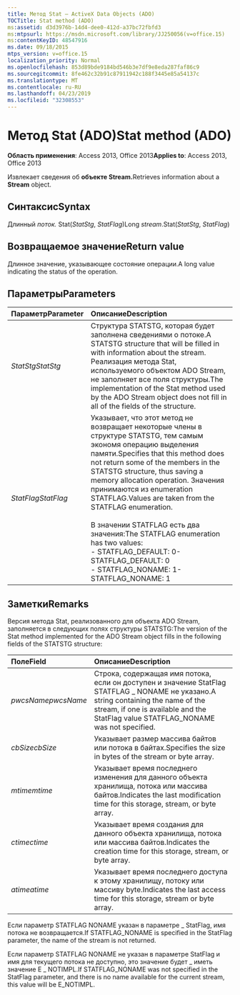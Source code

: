 ```yaml
---
title: Метод Stat — ActiveX Data Objects (ADO)
TOCTitle: Stat method (ADO)
ms:assetid: d3d3976b-14d4-dee0-412d-a37bc72fbfd3
ms:mtpsurl: https://msdn.microsoft.com/library/JJ250056(v=office.15)
ms:contentKeyID: 48547916
ms.date: 09/18/2015
mtps_version: v=office.15
localization_priority: Normal
ms.openlocfilehash: 853d89bde9184bd546b3e7df9e8eda287faf86c9
ms.sourcegitcommit: 8fe462c32b91c87911942c188f3445e85a54137c
ms.translationtype: MT
ms.contentlocale: ru-RU
ms.lasthandoff: 04/23/2019
ms.locfileid: "32308553"
---
```

# <a name="stat-method-ado"></a><span data-ttu-id="179bd-102">Метод Stat (ADO)</span><span class="sxs-lookup"><span data-stu-id="179bd-102">Stat method (ADO)</span></span>

<span data-ttu-id="179bd-103">**Область применения**: Access 2013, Office 2013</span><span class="sxs-lookup"><span data-stu-id="179bd-103">**Applies to**: Access 2013, Office 2013</span></span>

<span data-ttu-id="179bd-104">Извлекает сведения об **объекте Stream.**</span><span class="sxs-lookup"><span data-stu-id="179bd-104">Retrieves information about a **Stream** object.</span></span>

## <a name="syntax"></a><span data-ttu-id="179bd-105">Синтаксис</span><span class="sxs-lookup"><span data-stu-id="179bd-105">Syntax</span></span>

<span data-ttu-id="179bd-106">Длинный *поток.* Stat(*StatStg*, *StatFlag*)</span><span class="sxs-lookup"><span data-stu-id="179bd-106">Long *stream*.Stat(*StatStg*, *StatFlag*)</span></span>

## <a name="return-value"></a><span data-ttu-id="179bd-107">Возвращаемое значение</span><span class="sxs-lookup"><span data-stu-id="179bd-107">Return value</span></span>

<span data-ttu-id="179bd-108">Длинное значение, указывающее состояние операции.</span><span class="sxs-lookup"><span data-stu-id="179bd-108">A long value indicating the status of the operation.</span></span>

## <a name="parameters"></a><span data-ttu-id="179bd-109">Параметры</span><span class="sxs-lookup"><span data-stu-id="179bd-109">Parameters</span></span>

|<span data-ttu-id="179bd-110">Параметр</span><span class="sxs-lookup"><span data-stu-id="179bd-110">Parameter</span></span>|<span data-ttu-id="179bd-111">Описание</span><span class="sxs-lookup"><span data-stu-id="179bd-111">Description</span></span>|
|:--------|:----------|
|<span data-ttu-id="179bd-112">*StatStg*</span><span class="sxs-lookup"><span data-stu-id="179bd-112">*StatStg*</span></span> |<span data-ttu-id="179bd-113">Структура STATSTG, которая будет заполнена сведениями о потоке.</span><span class="sxs-lookup"><span data-stu-id="179bd-113">A STATSTG structure that will be filled in with information about the stream.</span></span> <span data-ttu-id="179bd-114">Реализация метода Stat, используемого объектом ADO Stream, не заполняет все поля структуры.</span><span class="sxs-lookup"><span data-stu-id="179bd-114">The implementation of the Stat method used by the ADO Stream object does not fill in all of the fields of the structure.</span></span>|
|<span data-ttu-id="179bd-115">*StatFlag*</span><span class="sxs-lookup"><span data-stu-id="179bd-115">*StatFlag*</span></span> |<span data-ttu-id="179bd-116">Указывает, что этот метод не возвращает некоторые члены в структуре STATSTG, тем самым экономя операцию выделения памяти.</span><span class="sxs-lookup"><span data-stu-id="179bd-116">Specifies that this method does not return some of the members in the STATSTG structure, thus saving a memory allocation operation.</span></span> <span data-ttu-id="179bd-117">Значения принимаются из enumeration STATFLAG.</span><span class="sxs-lookup"><span data-stu-id="179bd-117">Values are taken from the STATFLAG enumeration.</span></span><br/><br/><span data-ttu-id="179bd-118">В значении STATFLAG есть два значения:</span><span class="sxs-lookup"><span data-stu-id="179bd-118">The STATFLAG enumeration has two values:</span></span><br/><span data-ttu-id="179bd-119">- STATFLAG_DEFAULT: 0</span><span class="sxs-lookup"><span data-stu-id="179bd-119">- STATFLAG_DEFAULT: 0</span></span><br/><span data-ttu-id="179bd-120">- STATFLAG_NONAME: 1</span><span class="sxs-lookup"><span data-stu-id="179bd-120">- STATFLAG_NONAME: 1</span></span> |


## <a name="remarks"></a><span data-ttu-id="179bd-121">Заметки</span><span class="sxs-lookup"><span data-stu-id="179bd-121">Remarks</span></span>

<span data-ttu-id="179bd-122">Версия метода Stat, реализованного для объекта ADO Stream, заполняется в следующих полях структуры STATSTG:</span><span class="sxs-lookup"><span data-stu-id="179bd-122">The version of the Stat method implemented for the ADO Stream object fills in the following fields of the STATSTG structure:</span></span>

|<span data-ttu-id="179bd-123">Поле</span><span class="sxs-lookup"><span data-stu-id="179bd-123">Field</span></span>|<span data-ttu-id="179bd-124">Описание</span><span class="sxs-lookup"><span data-stu-id="179bd-124">Description</span></span>|
|:--------|:----------|
|<span data-ttu-id="179bd-125">*pwcsName*</span><span class="sxs-lookup"><span data-stu-id="179bd-125">*pwcsName*</span></span> |<span data-ttu-id="179bd-126">Строка, содержащая имя потока, если он доступен и значение StatFlag STATFLAG \_ NONAME не указано.</span><span class="sxs-lookup"><span data-stu-id="179bd-126">A string containing the name of the stream, if one is available and the StatFlag value STATFLAG\_NONAME was not specified.</span></span>|
|<span data-ttu-id="179bd-127">*cbSize*</span><span class="sxs-lookup"><span data-stu-id="179bd-127">*cbSize*</span></span> |<span data-ttu-id="179bd-128">Указывает размер массива байтов или потока в байтах.</span><span class="sxs-lookup"><span data-stu-id="179bd-128">Specifies the size in bytes of the stream or byte array.</span></span>|
|<span data-ttu-id="179bd-129">*mtime*</span><span class="sxs-lookup"><span data-stu-id="179bd-129">*mtime*</span></span> |<span data-ttu-id="179bd-130">Указывает время последнего изменения для данного объекта хранилища, потока или массива байтов.</span><span class="sxs-lookup"><span data-stu-id="179bd-130">Indicates the last modification time for this storage, stream, or byte array.</span></span>|
|<span data-ttu-id="179bd-131">*ctime*</span><span class="sxs-lookup"><span data-stu-id="179bd-131">*ctime*</span></span> |<span data-ttu-id="179bd-132">Указывает время создания для данного объекта хранилища, потока или массива байтов.</span><span class="sxs-lookup"><span data-stu-id="179bd-132">Indicates the creation time for this storage, stream, or byte array.</span></span>|
|<span data-ttu-id="179bd-133">*atime*</span><span class="sxs-lookup"><span data-stu-id="179bd-133">*atime*</span></span> |<span data-ttu-id="179bd-134">Указывает время последнего доступа к этому хранилищу, потоку или массиву byte.</span><span class="sxs-lookup"><span data-stu-id="179bd-134">Indicates the last access time for this storage, stream or byte array.</span></span>|

<span data-ttu-id="179bd-135">Если параметр STATFLAG NONAME указан в параметре \_ StatFlag, имя потока не возвращается.</span><span class="sxs-lookup"><span data-stu-id="179bd-135">If STATFLAG\_NONAME is specified in the StatFlag parameter, the name of the stream is not returned.</span></span>

<span data-ttu-id="179bd-136">Если параметр STATFLAG NONAME не указан в параметре StatFlag и имя для текущего потока не доступно, это значение будет \_ иметь значение E \_ NOTIMPL.</span><span class="sxs-lookup"><span data-stu-id="179bd-136">If STATFLAG\_NONAME was not specified in the StatFlag parameter, and there is no name available for the current stream, this value will be E\_NOTIMPL.</span></span>

